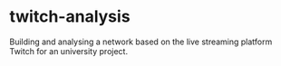 # twitch-analysis
Building and analysing a network based on the live streaming platform Twitch for an university project.
